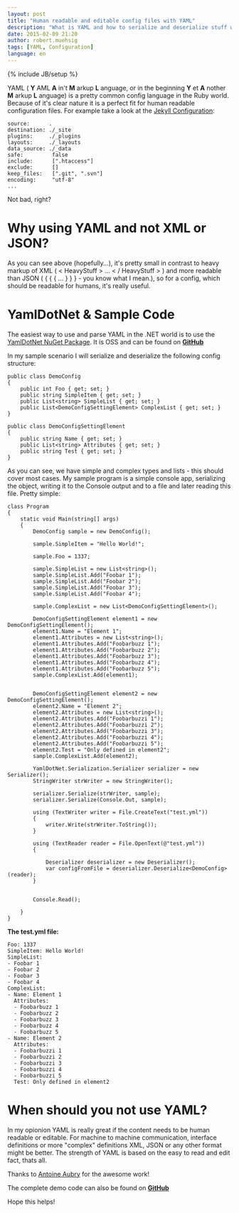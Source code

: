```yaml
---
layout: post
title: "Human readable and editable config files with YAML"
description: "What is YAML and how to serialize and deserialize stuff with YamlDotNet."
date: 2015-02-09 21:20
author: robert.muehsig
tags: [YAML, Configuration]
language: en
---
```

{% include JB/setup %}

YAML ( __Y__ AML __A__ in't __M__ arkup __L__ anguage, or in the beginning __Y__ et __A__ nother __M__ arkup __L__ anguage) is a pretty common config language in the Ruby world. Because of it's clear nature it is a perfect fit for human readable configuration files. For example take a look at the [Jekyll Configuration](http://jekyllrb.com/docs/configuration/):

    source:      .
    destination: ./_site
    plugins:     ./_plugins
    layouts:     ./_layouts
    data_source: ./_data
    safe:         false
    include:      [".htaccess"]
    exclude:      []
    keep_files:   [".git", ".svn"]
    encoding:     "utf-8"
    ...

Not bad, right?

# Why using YAML and not XML or JSON?
As you can see above (hopefully...), it's pretty small in contrast to heavy markup of XML ( < HeavyStuff > ... < / HeavyStuff > ) and more readable than JSON ( { { { ... } } } - you know what I mean.), so for a config, which should be readable for humans, it's really useful.

# YamlDotNet & Sample Code

The easiest way to use and parse YAML in the .NET world is to use the [YamlDotNet NuGet Package](http://www.nuget.org/packages/YamlDotNet/). It is OSS and can be found on [__GitHub__](https://github.com/aaubry/YamlDotNet)

In my sample scenario I will serialize and deserialize the following config structure:

    public class DemoConfig
    {
        public int Foo { get; set; }
        public string SimpleItem { get; set; }
        public List<string> SimpleList { get; set; }
        public List<DemoConfigSettingElement> ComplexList { get; set; }
    }

    public class DemoConfigSettingElement
    {
        public string Name { get; set; }
        public List<string> Attributes { get; set; }
        public string Test { get; set; }
    }

As you can see, we have simple and complex types and lists - this should cover most cases. My sample program is a simple console app, serializing the object, writing it to the Console output and to a file and later reading this file. Pretty simple:

    class Program
    {
        static void Main(string[] args)
        {
            DemoConfig sample = new DemoConfig();

            sample.SimpleItem = "Hello World!";

            sample.Foo = 1337;

            sample.SimpleList = new List<string>();
            sample.SimpleList.Add("Foobar 1");
            sample.SimpleList.Add("Foobar 2");
            sample.SimpleList.Add("Foobar 3");
            sample.SimpleList.Add("Foobar 4");

            sample.ComplexList = new List<DemoConfigSettingElement>();

            DemoConfigSettingElement element1 = new DemoConfigSettingElement();
            element1.Name = "Element 1";
            element1.Attributes = new List<string>();
            element1.Attributes.Add("Foobarbuzz 1");
            element1.Attributes.Add("Foobarbuzz 2");
            element1.Attributes.Add("Foobarbuzz 3");
            element1.Attributes.Add("Foobarbuzz 4");
            element1.Attributes.Add("Foobarbuzz 5");
            sample.ComplexList.Add(element1);


            DemoConfigSettingElement element2 = new DemoConfigSettingElement();
            element2.Name = "Element 2";
            element2.Attributes = new List<string>();
            element2.Attributes.Add("Foobarbuzzi 1");
            element2.Attributes.Add("Foobarbuzzi 2");
            element2.Attributes.Add("Foobarbuzzi 3");
            element2.Attributes.Add("Foobarbuzzi 4");
            element2.Attributes.Add("Foobarbuzzi 5");
            element2.Test = "Only defined in element2";
            sample.ComplexList.Add(element2);

            YamlDotNet.Serialization.Serializer serializer = new Serializer();
            StringWriter strWriter = new StringWriter();

            serializer.Serialize(strWriter, sample);
            serializer.Serialize(Console.Out, sample);

            using (TextWriter writer = File.CreateText("test.yml"))
            {
                writer.Write(strWriter.ToString());
            }

            using (TextReader reader = File.OpenText(@"test.yml"))
            {

                Deserializer deserializer = new Deserializer();
                var configFromFile = deserializer.Deserialize<DemoConfig>(reader);
            }


            Console.Read();

        }
    }

__The test.yml file:__

    Foo: 1337
    SimpleItem: Hello World!
    SimpleList:
    - Foobar 1
    - Foobar 2
    - Foobar 3
    - Foobar 4
    ComplexList:
    - Name: Element 1
      Attributes:
      - Foobarbuzz 1
      - Foobarbuzz 2
      - Foobarbuzz 3
      - Foobarbuzz 4
      - Foobarbuzz 5
    - Name: Element 2
      Attributes:
      - Foobarbuzzi 1
      - Foobarbuzzi 2
      - Foobarbuzzi 3
      - Foobarbuzzi 4
      - Foobarbuzzi 5
      Test: Only defined in element2

# When should you not use YAML?

In my opionion YAML is really great if the content needs to be human readable or editable. For machine to machine communication, interface definitions or more "complex" definitions XML, JSON or any other format might be better. The strength of YAML is based on the easy to read and edit fact, thats all.  

	  
Thanks to [Antoine Aubry](http://aaubry.net/) for the awesome work! 

The complete demo code can also be found on [__GitHub__](https://github.com/Code-Inside/Samples/tree/master/2015/YamlSample)
	  
Hope this helps!
